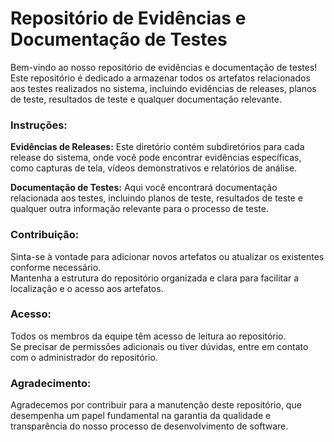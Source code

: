 # Repositório de Evidências e Documentação de Testes

Bem-vindo ao nosso repositório de evidências e documentação de testes! Este repositório é dedicado a armazenar todos os artefatos relacionados aos testes realizados no sistema, incluindo evidências de releases, planos de teste, resultados de teste e qualquer documentação relevante.

### Instruções:

**Evidências de Releases:** Este diretório contém subdiretórios para cada release do sistema, onde você pode encontrar evidências específicas, como capturas de tela, vídeos demonstrativos e relatórios de análise.

**Documentação de Testes:** Aqui você encontrará documentação relacionada aos testes, incluindo planos de teste, resultados de teste e qualquer outra informação relevante para o processo de teste.


### Contribuição:

Sinta-se à vontade para adicionar novos artefatos ou atualizar os existentes conforme necessário. <br/>
Mantenha a estrutura do repositório organizada e clara para facilitar a localização e o acesso aos artefatos.<br/> 

### Acesso:

Todos os membros da equipe têm acesso de leitura ao repositório.<br/>
Se precisar de permissões adicionais ou tiver dúvidas, entre em contato com o administrador do repositório.<br/>

### Agradecimento:

Agradecemos por contribuir para a manutenção deste repositório, que desempenha um papel fundamental na garantia da qualidade e transparência do nosso processo de desenvolvimento de software.
